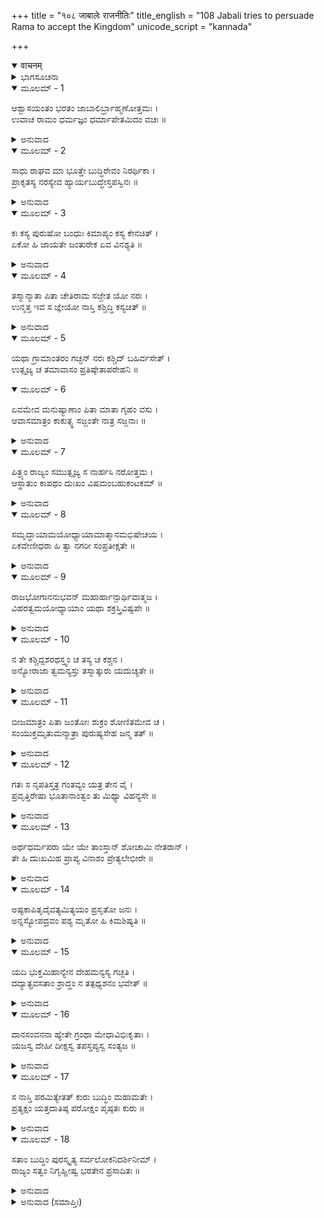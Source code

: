 +++
title = "१०८ जाबालेः राजनीतिः"
title_english = "108 Jabali tries to persuade Rama to accept the Kingdom"
unicode_script = "kannada"

+++
<details open><summary>वाचनम्</summary>

<div class="audioEmbed"  caption="श्रीराम-हरिसीताराममूर्ति-घनपाठिभ्यां वचनम्" src="https://archive.org/download/Ramayana-recitation-Sriram-harisItArAmamUrti-Ghanapaati-v2/Kanda_2/Kanda_2_AYK-108-Jabalehe_Rajaneethihi.mp3"></div>
</details>



<details><summary>ಭಾಗಸೂಚನಾ</summary>

ಜಾಬಾಲಿಯು ನಾಸ್ತಿಕರ ಮತವನ್ನು ಅವಲಂಬಿಸಿ ಶ್ರೀರಾಮನಿಗೆ ಸಮಜಾಯಿಸಿದುದು
</details>

<details open><summary>ಮೂಲಮ್ - 1</summary>

ಆಶ್ವಾಸಯಂತಂ ಭರತಂ ಜಾಬಾಲಿರ್ಬ್ರಾಹ್ಮಣೋತ್ತಮಃ ।  
ಉವಾಚ ರಾಮಂ ಧರ್ಮಜ್ಞಂ ಧರ್ಮಾಪೇತಮಿದಂ ವಚಃ ॥
</details>

<details><summary>ಅನುವಾದ</summary>

ಧರ್ಮಜ್ಞ ಶ್ರೀರಾಮಚಂದ್ರನು ಭರತನನ್ನು ಹೀಗೆ ಸಮಜಾಯಿಸುತ್ತಿರುವಾಗಲೇ ಬ್ರಾಹ್ಮಣ ಶಿರೋಮಣಿ ಜಾಬಾಲಿಯು ರಾಮನಲ್ಲಿ ಹೀಗೆ ಧರ್ಮವಿರುದ್ಧವಾದ ಮಾತನ್ನು ಹೇಳಿದರು .॥1॥
</details>

<details open><summary>ಮೂಲಮ್ - 2</summary>

ಸಾಧು ರಾಘವ ಮಾ ಭೂತ್ತೇ ಬುದ್ಧಿರೇವಂ ನಿರರ್ಥಿಕಾ ।  
ಪ್ರಾಕೃತಸ್ಯ ನರಸ್ಯೇವ ಹ್ಯಾರ್ಯಬುದ್ಧೇಸ್ತಪಸ್ವಿನಃ ॥
</details>

<details><summary>ಅನುವಾದ</summary>

ರಘುನಂದನ! ನೀನು ಹೇಳಿದುದು ಸರಿಯೇ, ಆದರೂ ನೀನು ಶ್ರೇಷ್ಠ ಬುದ್ಧಿವಂತ ಮತ್ತು ತಪಸ್ವಿಯಾಗಿರುವೆ; ಆದ್ದರಿಂದ ನೀನು ಸಾಧಾರಣ ಮನುಷ್ಯನಂತೆ ಇಂತಹ ನಿರರ್ಥಕ ವಿಚಾರ ಮನಸ್ಸಿಗೆ ತರಬಾರದು.॥2॥
</details>

<details open><summary>ಮೂಲಮ್ - 3</summary>

ಕಃ ಕಸ್ಯ ಪುರುಷೋ ಬಂಧುಃ ಕಿಮಾಪ್ಯಂ ಕಸ್ಯ ಕೇನಚಿತ್ ।  
ಏಕೋ ಹಿ ಜಾಯತೇ ಜಂತುರೇಕ ಏವ ವಿನಶ್ಯತಿ ॥
</details>

<details><summary>ಅನುವಾದ</summary>

ಜಗತ್ತಿನಲ್ಲಿ ಯಾರು ಯಾರ ಬಂಧು ಆಗಿದ್ದಾನೆ, ಯಾರಿಂದ ಯಾರಿಗೆ ಏನು ಪಡೆಯುವುದಿದೆ? ಜೀವಿಯು ಒಬ್ಬನೇ ಹುಟ್ಟಿ ಒಬ್ಬನೇ ಸತ್ತುಹೋಗುವನು.॥3॥
</details>

<details open><summary>ಮೂಲಮ್ - 4</summary>

ತಸ್ಮಾನ್ಮಾತಾ ಪಿತಾ ಚೇತಿರಾಮ ಸಜ್ಜೇತ ಯೋ ನರಃ ।  
ಉನ್ಮತ್ತ ಇವ ಸ ಜ್ಞೇಯೋ ನಾಸ್ತಿ ಕಶ್ಚಿದ್ಧಿ ಕಸ್ಯಚಿತ್ ॥
</details>

<details><summary>ಅನುವಾದ</summary>

ಆದ್ದರಿಂದ ಶ್ರೀರಾಮಾ! ಇವನು ತಂದೆ, ಇವಳು ತಾಯಿ, ಮುಂತಾಗಿ ಇಂತಹವರಲ್ಲಿ ಆಸಕ್ತನಾಗುವವನು ಹುಚ್ಚನೇ ಸರಿ. ಏಕೆಂದರೆ ಇಲ್ಲಿ ಯಾರೂ ಯಾರವನೂ ಅಲ್ಲ.॥4॥
</details>

<details open><summary>ಮೂಲಮ್ - 5</summary>

ಯಥಾ ಗ್ರಾಮಾಂತರಂ ಗಚ್ಛನ್ ನರಃ ಕಶ್ಚಿದ್ ಬಹಿರ್ವಸೇತ್ ।  
ಉತ್ಸೃಜ್ಯ ಚ ತಮಾವಾಸಂ ಪ್ರತಿಷ್ಠೇತಾಪರೇಹನಿ ॥
</details>

<details open><summary>ಮೂಲಮ್ - 6</summary>

ಏವಮೇವ ಮನುಷ್ಯಾಣಾಂ ಪಿತಾ ಮಾತಾ ಗೃಹಂ ವಸು ।  
ಆವಾಸಮಾತ್ರಂ ಕಾಕುತ್ಸ್ಥ ಸಜ್ಜಂತೇ ನಾತ್ರ ಸಜ್ಜನಾಃ ॥
</details>

<details><summary>ಅನುವಾದ</summary>

ಯಾವನಾದರೂ ಬೇರೆ ಊರಿಗೆ ಹೋಗುವಾಗ ಯಾವುದೋ ಧರ್ಮಶಾಲೆಯಲ್ಲಿ ಒಂದು ರಾತ್ರಿ ತಂಗಿದ್ದು, ಮರುದಿನ ಅದನ್ನು ಬಿಟ್ಟು ಮುಂದಕ್ಕೆ ಹೋಗುವಂತೆಯೇ ತಂದೆ, ತಾಯಿ, ಮನೆ, ಸಂಪತ್ತು-ಇವು ಮನುಷ್ಯರ ಆವಾಸ ಮಾತ್ರವಾಗಿವೆ. ಕಾಕುತ್ಸ್ಥನೇ! ಇವುಗಳಲ್ಲಿ ಸಜ್ಜನರು ಆಸಕ್ತರಾಗುವುದಿಲ್ಲ.॥5-6॥
</details>

<details open><summary>ಮೂಲಮ್ - 7</summary>

ಪಿತ್ರ್ಯಂ ರಾಜ್ಯಂ ಸಮುತ್ಸೃಜ್ಯ ಸ ನಾರ್ಹಸಿ ನರೋತ್ತಮ ।  
ಆಸ್ಥಾತುಂ ಕಾಪಥಂ ದುಃಖಂ ವಿಷಮಂಬಹುಕಂಟಕಮ್ ॥
</details>

<details><summary>ಅನುವಾದ</summary>

ಆದ್ದರಿಂದ ನರಶ್ರೇಷ್ಠನೇ! ನೀನು ತಂದೆಯ ರಾಜ್ಯವನ್ನು ಬಿಟ್ಟು ಈ ದುಃಖಮಯ ಹಳ್ಳ-ತಿಟ್ಟು, ಮುಳ್ಳುಗಳಿಂದ ಕೂಡಿದ ಕಾಡಿನ ಕೆಟ್ಟ ದಾರಿಯಲ್ಲಿ ನಡೆಯಬಾರದು.॥7॥
</details>

<details open><summary>ಮೂಲಮ್ - 8</summary>

ಸಮೃದ್ಧಾಯಾಮಯೋಧ್ಯಾಯಾಮಾತ್ಮಾನಮಭಿಷೇಚಯ ।  
ಏಕವೇಣೀಧರಾ ಹಿ ತ್ವಾ ನಗರೀ ಸಂಪ್ರತೀಕ್ಷತೇ ॥
</details>

<details><summary>ಅನುವಾದ</summary>

ನೀನು ಸಮೃದ್ಧಿಶಾಲಿನೀ ಅಯೋಧ್ಯೆಯಲ್ಲಿ ರಾಜನಾಗಿ ಪಟ್ಟಾಭಿಷಿಕ್ತನಾಗು. ಆ ನಗರಿಯು ವಿರಹಿಣೀ ನಾರಿಯಂತೆ ಏಕವೇಣಿಧರೆಯಾಗಿ ನಿನ್ನನ್ನು ಪ್ರತೀಕ್ಷಿಸುತ್ತಿದೆ.॥8॥
</details>

<details open><summary>ಮೂಲಮ್ - 9</summary>

ರಾಜಭೋಗಾನನುಭವನ್ ಮಹಾರ್ಹಾನ್ಪಾರ್ಥಿವಾತ್ಮಜ ।  
ವಿಹರತ್ವಮಯೋಧ್ಯಾಯಾಂ ಯಥಾ ಶಕ್ರಸ್ತ್ರಿವಿಷ್ಟಪೇ ॥
</details>

<details><summary>ಅನುವಾದ</summary>

ರಾಜಕುಮಾರ! ದೇವೇಂದ್ರನು ಸ್ವರ್ಗದಲ್ಲಿ ವಿಹರಿಸುವಂತೆಯೇ ನೀನು ಬಹುಮೂಲ್ಯ ರಾಜಭೋಗಗಳನ್ನು ಉಪಭೋಗಿಸುತ್ತಾ ಅಯೋಧ್ಯೆಯಲ್ಲಿ ವಿಹಾರಮಾಡು.॥9॥
</details>

<details open><summary>ಮೂಲಮ್ - 10</summary>

ನ ತೇ ಕಶ್ಚಿದ್ದಶರಥಸ್ತ್ವಂ ಚ ತಸ್ಯ ಚ ಕಶ್ಚನ ।  
ಅನ್ಯೋರಾಜಾ ತ್ವಮನ್ಯಸ್ತು ತಸ್ಮಾತ್ಕುರು ಯದುಚ್ಯತೇ ॥
</details>

<details><summary>ಅನುವಾದ</summary>

ದಶರಥರಾಜನು ನಿನಗೆ ಏನೂ ಆಗಿರಲಿಲ್ಲ ಹಾಗೂ ನೀನೂ ಅವನಿಗೆ ಏನೂ ಅಲ್ಲ. ರಾಜನು ಬೇರೆಯಾಗಿದ್ದನು, ನೀನೂ ಬೇರೆಯಾಗಿರುವೆ; ಆದ್ದರಿಂದ ನಾನು ಹೇಳುವಂತೆ ಮಾಡು.॥10॥
</details>

<details open><summary>ಮೂಲಮ್ - 11</summary>

ಬೀಜಮಾತ್ರಂ ಪಿತಾ ಜಂತೋಃ ಶುಕ್ರಂ ಶೋಣಿತಮೇವ ಚ ।  
ಸಂಯುಕ್ತಮೃತುಮನ್ಮಾತ್ರಾ ಪುರುಷ್ಯಸೇಹ ಜನ್ಮ ತತ್ ॥
</details>

<details><summary>ಅನುವಾದ</summary>

ತಂದೆಯು ಜೀವಿಯ ಜನ್ಮದಲ್ಲಿ ನಿಮಿತ್ತ ಕಾರಣ ಮಾತ್ರನಾಗಿರುತ್ತಾನೆ. ವಾಸ್ತವವಾಗಿ ಋತುಮತಿ ತಾಯಿಯ ಮೂಲಕ ಗರ್ಭದಲ್ಲಿ ಧರಿಸಿದ ವೀರ್ಯ ಮತ್ತು ರಜದ ಪರಸ್ಪರ ಸಂಯೋಗವಾದಾಗ ಪುರುಷನು ಇಲ್ಲಿ ಹುಟ್ಟುವನು.॥11॥
</details>

<details open><summary>ಮೂಲಮ್ - 12</summary>

ಗತಃ ಸ ನೃಪತಿಸ್ತತ್ರ ಗಂತವ್ಯಂ ಯತ್ರ ತೇನ ವೈ ।  
ಪ್ರವೃತ್ತಿರೇಷಾ ಭೂತಾನಾಂತ್ವಂ ತು ಮಿಥ್ಯಾ ವಿಹನ್ಯಸೇ ॥
</details>

<details><summary>ಅನುವಾದ</summary>

ರಾಜನು ಹೋಗಬೇಕಾದಲ್ಲಿಗೆ ಹೊರಟುಹೋದನು. ಇದು ಪ್ರಾಣಿಗಳಿಗೆ ಸ್ವಾಭಾವಿಕ ಸ್ಥಿತಿಯಾಗಿದೆ. ನೀನಾದರೋ ವ್ಯರ್ಥವಾಗಿ ಕಷ್ಟಪಡುತ್ತಿರುವೆ.॥12॥
</details>

<details open><summary>ಮೂಲಮ್ - 13</summary>

ಅರ್ಥಧರ್ಮಪರಾ ಯೇ ಯೇ ತಾಂಸ್ತಾನ್ ಶೋಚಾಮಿ ನೇತರಾನ್ ।  
ತೇ ಹಿ ದುಃಖಮಿಹ ಪ್ರಾಪ್ಯ ವಿನಾಶಂ ಪ್ರೇತ್ಯಲೇಭೀರೇ ॥
</details>

<details><summary>ಅನುವಾದ</summary>

ಪ್ರಾಪ್ತವಾದ ಅರ್ಥ ವನ್ನು ಪರಿತ್ಯಾಗ ಮಾಡಿ ಧರ್ಮ ಪರಾಯಣರಾಗಿರುವರೋ, ಅವರಿಗಾಗಿ ನಾನು ಶೋಕಿಸುತ್ತೇನೆ, ಬೇರೆಯವರಿಗೆ ಶೋಕಿಸುವುದಿಲ್ಲ. ಅವರು ಈ ಜಗತ್ತಿನಲ್ಲಿ ಧರ್ಮದ ಹೆಸರಿನಲ್ಲಿ ಕೇವಲ ದುಃಖವನ್ನು ಅನುಭವಿಸಿ ಸತ್ತ ಬಳಿಕ ನಾಶವಾಗಿ ಹೋಗುತ್ತಾರೆ.॥13॥
</details>

<details open><summary>ಮೂಲಮ್ - 14</summary>

ಅಷ್ಟಕಾಪಿತೃದೈವತ್ಯಮಿತ್ಯಯಂ ಪ್ರಸೃತೋ ಜನಃ ।  
ಅನ್ನಸ್ಯೋಪದ್ರವಂ ಪಶ್ಯ ಮೃತೋ ಹಿ ಕಿಮಶಿಷ್ಯತಿ ॥
</details>

<details><summary>ಅನುವಾದ</summary>

ಅಷ್ಟಕಾದಿ ಶ್ರಾದ್ಧಗಳಲ್ಲಿ ಅವುಗಳ ದೇವತೆಗಳು ಪಿತೃಗಳಾಗಿದ್ದಾರೆ-ಶ್ರಾದ್ಧದ ದಾನ ಪಿತೃಗಳಿಗೆ ಸಿಗುತ್ತದೆ; ಹೀಗೆ ಯೋಚಿಸಿಯೇ ಜನರು ಶ್ರಾದ್ಧದಲ್ಲಿ ಪ್ರವೃತ್ತರಾಗುತ್ತಾರೆ. ಆದರೆ ವಿಚಾರ ಮಾಡಿ ನೋಡಿದರೆ ಇದರಲ್ಲಿ ಅನ್ನದ ನಾಶವಾಗುತ್ತದೆ. ಸತ್ತಿರುವ ಮನುಷ್ಯನು ಏನು ತಾನೇ ತಿನ್ನುವನು.॥14॥
</details>

<details open><summary>ಮೂಲಮ್ - 15</summary>

ಯದಿ ಭುಕ್ತಮಿಹಾನ್ಯೇನ ದೇಹಮನ್ಯಸ್ಯ ಗಚ್ಛತಿ ।  
ದದ್ಯಾತ್ಪ್ರವಸತಾಂ ಶ್ರಾದ್ಧಂ ನ ತತ್ಪಥ್ಯಶನಂ ಭವೇತ್ ॥
</details>

<details><summary>ಅನುವಾದ</summary>

ಇಲ್ಲಿ ಒಬ್ಬನು ತಿಂದ ಅನ್ನವು ಇನ್ನೊಬ್ಬನ ಶರೀರಕ್ಕೆ ಹೋಗುವುದಾದರೆ ಪರದೇಶಕ್ಕೆ ಹೋಗುವವರಿಗೆ ಶ್ರಾದ್ಧವನ್ನೇ ಮಾಡಿಬಿಡಬೇಕು; ಅವರಿಗೆ ದಾರಿಗಾಗಿ ಭೋಜನ ಕೊಡುವುದು ಉಚಿತವಲ್ಲ.॥15॥
</details>

<details open><summary>ಮೂಲಮ್ - 16</summary>

ದಾನಸಂವನನಾ ಹ್ಯೇತೇ ಗ್ರಂಥಾ ಮೇಧಾವಿಭಿಃಕೃತಾಃ ।  
ಯಜಸ್ವ ದೇಹೀ ದೀಕ್ಷಸ್ವ ತಪಸ್ತಪ್ಯಸ್ವ ಸಂತ್ಯಜ ॥
</details>

<details><summary>ಅನುವಾದ</summary>

ದೇವತೆಗಳಿಗಾಗಿ ಯಜ್ಞಮಾಡಿ, ಪೂಜೆ ಮಾಡಿ, ದಾನ ಕೊಡಿರಿ, ಯಜ್ಞ ದೀಕ್ಷಿತರಾಗಿರಿ, ತಪಸ್ಸು ಮಾಡಿರಿ ಹಾಗೂ ಮನೆ-ಮಠ ಬಿಟ್ಟು ಸಂನ್ಯಾಸಿಗಳಾಗಿ ಇತ್ಯಾದಿ ಮಾತನ್ನು ಹೇಳುವ ಗ್ರಂಥಗಳನ್ನು ಬುದ್ಧಿವಂತ ಮನುಷ್ಯರು ದಾನದ ಕಡೆಗೆ ಜನರನ್ನು ಪ್ರವೃತ್ತಗೊಳಿಸಲೆಂದೆ ಬರೆದಿರುವರು.॥16॥
</details>

<details open><summary>ಮೂಲಮ್ - 17</summary>

ಸ ನಾಸ್ತಿ ಪರಮಿತ್ಯೇತತ್ ಕುರು ಬುದ್ಧಿಂ ಮಹಾಮತೇ ।  
ಪ್ರತ್ಯಕ್ಷಂ ಯತ್ತದಾತಿಷ್ಠ ಪರೋಕ್ಷಂ ಪೃಷ್ಠತಃ ಕುರು ॥
</details>

<details><summary>ಅನುವಾದ</summary>

ಆದ್ದರಿಂದ ಮಹಾಮತೇ! ಈ ಲೋಕವನ್ನು ಬಿಟ್ಟು ಬೇರೆ ಯಾವ ಲೋಕವೂ ಇಲ್ಲ ಎಂಬುದನ್ನು ನೀನು ನಿನ್ನ ಮನಸ್ಸಿನಲ್ಲಿ ನಿಶ್ಚಯಿಸಿಕೋ. (ಆದ್ದರಿಂದ ಅಲ್ಲಿ ಫಲ ಭೋಗಿಸಲಿಕ್ಕಾಗಿ ಧರ್ಮವೇ ಮೊದಲಾದವುಗಳ ಪಾಲನೆಯ ಆವಶ್ಯಕವಿಲ್ಲ) ಪ್ರತ್ಯಕ್ಷ ರಾಜ್ಯಲಾಭವನ್ನು ಆಶ್ರಯಿಸು, ಪರೋಕ್ಷ (ಪಾರಲೌಕಿಕ ಲಾಭ)ವನ್ನು ಹಿಂದಕ್ಕೆ ತಳ್ಳಿಬಿಡು.॥17॥
</details>

<details open><summary>ಮೂಲಮ್ - 18</summary>

ಸತಾಂ ಬುದ್ಧಿಂ ಪುರಸ್ಕೃತ್ಯ ಸರ್ವಲೋಕನಿದರ್ಶಿನೀಮ್ ।  
ರಾಜ್ಯಂ ಸತ್ವಂ ನಿಗೃಹ್ಣೀಷ್ವ ಭರತೇನ ಪ್ರಸಾದಿತಃ ॥
</details>

<details><summary>ಅನುವಾದ</summary>

ಸತ್ಪುರುಷರ ಬುದ್ಧಿಯು ಜನರಿಗೆ ದಾರಿತೋರುವಂತಹುದಾದ ಕಾರಣ ಪ್ರಮಾಣಭೂತವಾಗಿದೆ. ಭರತನ ಆಗ್ರಹವನ್ನು ಮುಂದೆ ಮಾಡಿ ನೀನು ಅಯೋಧ್ಯೆಯ ರಾಜ್ಯವನ್ನು ಸ್ವೀಕರಿಸು.॥18॥
</details>

<details><summary>ಅನುವಾದ (ಸಮಾಪ್ತಿಃ)</summary>

ಶ್ರೀವಾಲ್ಮೀಕಿ ವಿರಚಿತ ಆರ್ಷರಾಮಾಯಣ ಆದಿಕಾವ್ಯದ ಅಯೋಧ್ಯಾಕಾಂಡದಲ್ಲಿ ಒಂದು ನೂರ ಎಂಟನೆಯ ಸರ್ಗ ಪೂರ್ಣವಾಯಿತು ॥108॥
</details>
